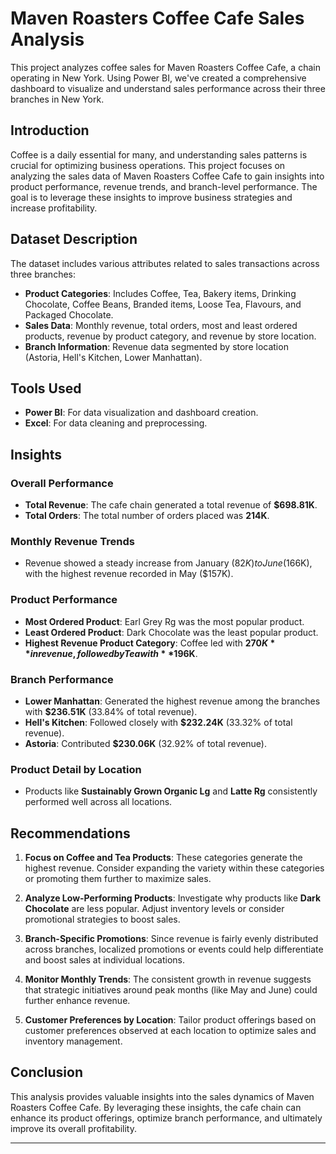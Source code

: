 # Maven Roasters Coffee Cafe Sales Analysis

This project analyzes coffee sales for Maven Roasters Coffee Cafe, a chain operating in New York. Using Power BI, we've created a comprehensive dashboard to visualize and understand sales performance across their three branches in New York.

## Introduction

Coffee is a daily essential for many, and understanding sales patterns is crucial for optimizing business operations. This project focuses on analyzing the sales data of Maven Roasters Coffee Cafe to gain insights into product performance, revenue trends, and branch-level performance. The goal is to leverage these insights to improve business strategies and increase profitability.

## Dataset Description

The dataset includes various attributes related to sales transactions across three branches:

- **Product Categories**: Includes Coffee, Tea, Bakery items, Drinking Chocolate, Coffee Beans, Branded items, Loose Tea, Flavours, and Packaged Chocolate.
- **Sales Data**: Monthly revenue, total orders, most and least ordered products, revenue by product category, and revenue by store location.
- **Branch Information**: Revenue data segmented by store location (Astoria, Hell's Kitchen, Lower Manhattan).

## Tools Used

- **Power BI**: For data visualization and dashboard creation.
- **Excel**: For data cleaning and preprocessing.

## Insights

### Overall Performance
- **Total Revenue**: The cafe chain generated a total revenue of **$698.81K**.
- **Total Orders**: The total number of orders placed was **214K**.

### Monthly Revenue Trends
- Revenue showed a steady increase from January ($82K) to June ($166K), with the highest revenue recorded in May ($157K).

### Product Performance
- **Most Ordered Product**: Earl Grey Rg was the most popular product.
- **Least Ordered Product**: Dark Chocolate was the least popular product.
- **Highest Revenue Product Category**: Coffee led with **$270K** in revenue, followed by Tea with **$196K**.

### Branch Performance
- **Lower Manhattan**: Generated the highest revenue among the branches with **$236.51K** (33.84% of total revenue).
- **Hell's Kitchen**: Followed closely with **$232.24K** (33.32% of total revenue).
- **Astoria**: Contributed **$230.06K** (32.92% of total revenue).

### Product Detail by Location
- Products like **Sustainably Grown Organic Lg** and **Latte Rg** consistently performed well across all locations.

## Recommendations

1. **Focus on Coffee and Tea Products**: These categories generate the highest revenue. Consider expanding the variety within these categories or promoting them further to maximize sales.

2. **Analyze Low-Performing Products**: Investigate why products like **Dark Chocolate** are less popular. Adjust inventory levels or consider promotional strategies to boost sales.

3. **Branch-Specific Promotions**: Since revenue is fairly evenly distributed across branches, localized promotions or events could help differentiate and boost sales at individual locations.

4. **Monitor Monthly Trends**: The consistent growth in revenue suggests that strategic initiatives around peak months (like May and June) could further enhance revenue.

5. **Customer Preferences by Location**: Tailor product offerings based on customer preferences observed at each location to optimize sales and inventory management.

## Conclusion

This analysis provides valuable insights into the sales dynamics of Maven Roasters Coffee Cafe. By leveraging these insights, the cafe chain can enhance its product offerings, optimize branch performance, and ultimately improve its overall profitability.

---


